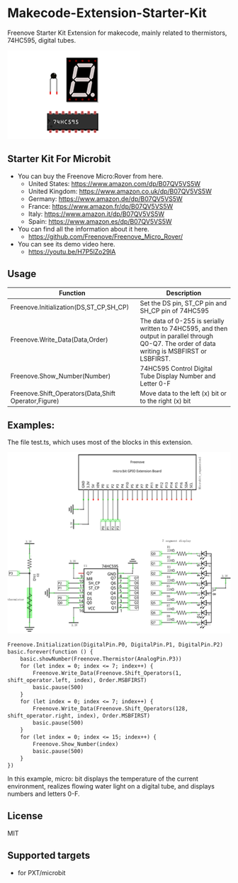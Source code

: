 # Makecode-Extension-Starter-Kit

Freenove Starter Kit Extension for makecode, mainly related to thermistors, 74HC595, digital tubes.

<img src='picture/icon.png'/>

## Starter Kit For Microbit
* You can buy the Freenove Micro:Rover from here.<br>
    * United States: https://www.amazon.com/dp/B07QV5VS5W
    * United Kingdom: https://www.amazon.co.uk/dp/B07QV5VS5W
    * Germany: https://www.amazon.de/dp/B07QV5VS5W
    * France: https://www.amazon.fr/dp/B07QV5VS5W
    * Italy: https://www.amazon.it/dp/B07QV5VS5W
    * Spain: https://www.amazon.es/dp/B07QV5VS5W
* You can find all the information about it here.<br>
    * https://github.com/Freenove/Freenove_Micro_Rover/
* You can see its demo video here.
    * https://youtu.be/H7P5lZo29lA
    
## Usage
Function | Description
--- | ---
Freenove.Initialization(DS,ST_CP,SH_CP) | Set the DS pin, ST_CP pin and SH_CP pin of 74HC595 
Freenove.Write_Data(Data,Order) | The data of 0-255 is serially written to 74HC595, and then output in parallel through Q0-Q7. The order of data writing is MSBFIRST or LSBFIRST.
Freenove.Show_Number(Number) | 74HC595 Control Digital Tube Display Number and Letter 0-F
Freenove.Shift_Operators(Data,Shift Operator,Figure) | Move data to the left (x) bit or to the right (x) bit

## Examples:

The file test.ts, which uses most of the blocks in this extension. 

<img src='picture/Schematic.png'/>

```
Freenove.Initialization(DigitalPin.P0, DigitalPin.P1, DigitalPin.P2)
basic.forever(function () {
    basic.showNumber(Freenove.Thermistor(AnalogPin.P3))
    for (let index = 0; index <= 7; index++) {
        Freenove.Write_Data(Freenove.Shift_Operators(1, shift_operator.left, index), Order.MSBFIRST)
        basic.pause(500)
    }
    for (let index = 0; index <= 7; index++) {
        Freenove.Write_Data(Freenove.Shift_Operators(128, shift_operator.right, index), Order.MSBFIRST)
        basic.pause(500)
    }
    for (let index = 0; index <= 15; index++) {
        Freenove.Show_Number(index)
        basic.pause(500)
    }
})
```
In this example, micro: bit displays the temperature of the current environment, realizes flowing water light on a digital tube, and displays numbers and letters 0-F.
## License

MIT

## Supported targets

* for PXT/microbit
